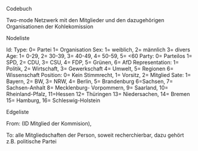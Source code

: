Codebuch

Two-mode Netzwerk mit den Mitglieder und den dazugehörigen Organisationen der Kohlekomission

Nodeliste

Id: 
Type: 0= Partei 1= Organisation
Sex: 1= weiblich, 2= männlich 3= divers	
Age: 1= 0-29, 2= 30-39, 3= 40-49, 4= 50-59, 5= <60
Party: 0= Parteilos  1= SPD, 2= CDU, 3= CSU, 4= FDP, 5= Grünen, 6= AfD
Representation: 1= Politik, 2= Wirtschaft, 3= Gewerkschaft 4= Umwelt, 5= Regionen 6= Wissenschaft
Position: 0= Kein Stimmrecht, 1= Vorsitz, 2= Mitglied 
Sate: 1= Bayern, 2= BW, 3= NRW, 4= Berlin, 5= Brandenburg 6=Sachsen, 7=  Sachsen-Anhalt 8= Mecklenburg- Vorpommern, 9= Saarland, 10= Rheinland-Pfalz, 11=Hessen 12= Thüringen 13= Niedersachen, 14= Bremen 15= Hamburg, 16= Schleswig-Holstein


Edgeliste

From: (ID Mitglied der Kommision),

To: alle Mitgliedschaften der Person, soweit recherchierbar, dazu gehört z.B. politische Partei
	
